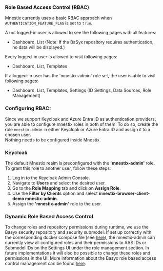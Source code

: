 ### Role Based Access Control (RBAC)

Mnestix currently uses a basic RBAC approach when `AUTHENTICATION_FEATURE_FLAG` is set to `true`.

A not logged-in user is allowed to see the following pages with all features:

- Dashboard, List (Note: If the BaSyx repository requires authentication, no data will be displayed.)

Every logged-in user is allowed to visit following pages:

- Dashboard, List, Templates

If a logged-in user has the 'mnestix-admin' role set, the user is able to visit following pages:

- Dashboard, List, Templates, Settings (ID Settings, Data Sources, Role Management)

### Configuring RBAC:

Since we support Keycloak and Azure Entra ID as authentication providers, you are able to configure mnestix roles in
both of them.
To do so, create the role `mnestix-admin` in either Keycloak or Azure Entra ID and assign it to a chosen user.  
Nothing needs to be configured inside Mnestix.

### Keycloak

The default Mnestix realm is preconfigured with the **'mnestix-admin'** role. To grant this role to another user, follow these steps:

1. Log in to the Keycloak Admin Console.
2. Navigate to **Users** and select the desired user.
3. Go to the **Role Mapping** tab and click on **Assign Role**.
4. Use the **Filter by Clients** option and select **mnestix-browser-client-demo mnestix-admin**.
5. Assign the **'mnestix-admin'** role to the user.  


### Dynamic Role Based Access Control

To change roles and repository permissions during runtime, we use the Basyx security repository and security submodel.
If set up correctly with the corresponding docker compose file 
(see [here](https://github.com/eclipse-mnestix/mnestix-browser/wiki/Docker-Compose-Files)), 
the mnestix-admin can currently view all configured roles
and their permissions to AAS IDs or Submodel IDs on the Settings UI under the role management section.
In future implementations it will also be possible to change these roles and permissions in the UI.
More information about the Basyx role based access control management can be found 
[here](https://github.com/eclipse-basyx/basyx-java-server-sdk/tree/main/examples/BaSyxDynamicRBAC).

